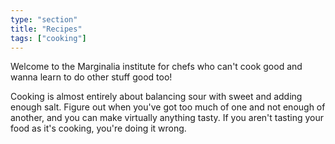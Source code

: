 ```yaml
---
type: "section"
title: "Recipes"
tags: ["cooking"]
---
```


Welcome to the Marginalia institute for chefs who can't cook good and wanna learn to do other stuff good too!

Cooking is almost entirely about balancing sour with sweet and adding enough salt. Figure out when you've got too much of one and not enough of another, and you can make virtually anything tasty. If you aren't tasting your food
as it's cooking, you're doing it wrong.